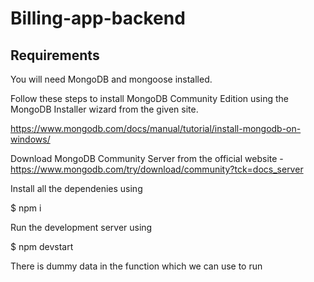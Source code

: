 # Billing-app-backend

## Requirements

You will need MongoDB and mongoose installed.

Follow these steps to install MongoDB Community Edition using the MongoDB Installer wizard from the given site.

https://www.mongodb.com/docs/manual/tutorial/install-mongodb-on-windows/

Download MongoDB Community Server from the official website  - https://www.mongodb.com/try/download/community?tck=docs_server 

Install all the dependenies using 

  $ npm i
  
  
Run the development server using 

$ npm devstart

There is dummy data in the function which we can use to run
